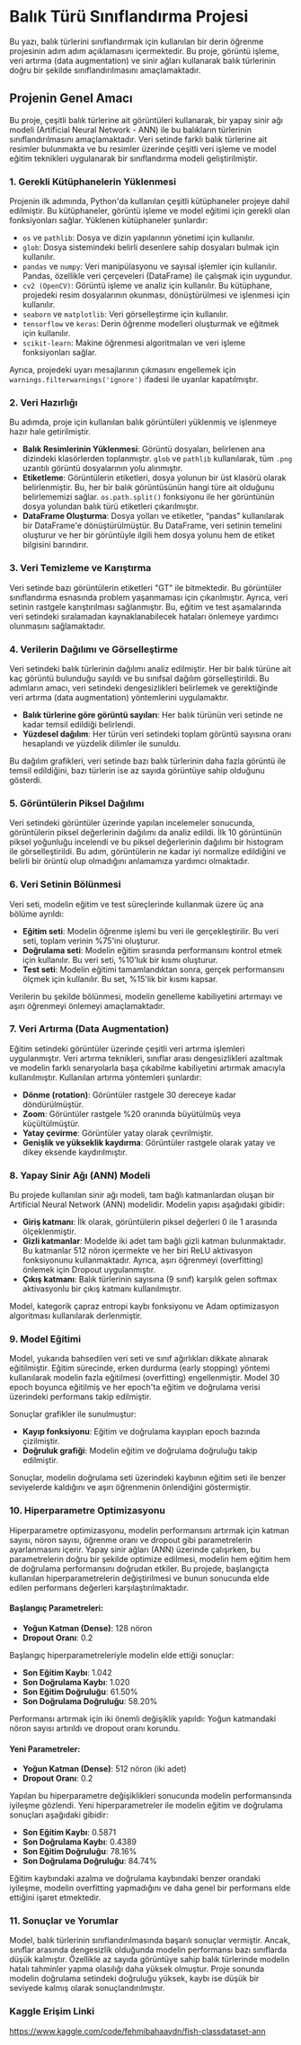 # Balık Türü Sınıflandırma Projesi

Bu yazı, balık türlerini sınıflandırmak için kullanılan bir derin öğrenme projesinin adım adım açıklamasını içermektedir. Bu proje, görüntü işleme, veri artırma (data augmentation) ve sinir ağları kullanarak balık türlerinin doğru bir şekilde sınıflandırılmasını amaçlamaktadır.

## Projenin Genel Amacı

Bu proje, çeşitli balık türlerine ait görüntüleri kullanarak, bir yapay sinir ağı modeli (Artificial Neural Network - ANN) ile bu balıkların türlerinin sınıflandırılmasını amaçlamaktadır. Veri setinde farklı balık türlerine ait resimler bulunmakta ve bu resimler üzerinde çeşitli veri işleme ve model eğitim teknikleri uygulanarak bir sınıflandırma modeli geliştirilmiştir.

### 1. Gerekli Kütüphanelerin Yüklenmesi

Projenin ilk adımında, Python'da kullanılan çeşitli kütüphaneler projeye dahil edilmiştir. Bu kütüphaneler, görüntü işleme ve model eğitimi için gerekli olan fonksiyonları sağlar. Yüklenen kütüphaneler şunlardır:
- `os` ve `pathlib`: Dosya ve dizin yapılarının yönetimi için kullanılır.
- `glob`: Dosya sistemindeki belirli desenlere sahip dosyaları bulmak için kullanılır.
- `pandas` ve `numpy`: Veri manipülasyonu ve sayısal işlemler için kullanılır. Pandas, özellikle veri çerçeveleri (DataFrame) ile çalışmak için uygundur.
- `cv2 (OpenCV)`: Görüntü işleme ve analiz için kullanılır. Bu kütüphane, projedeki resim dosyalarının okunması, dönüştürülmesi ve işlenmesi için kullanılır.
- `seaborn` ve `matplotlib`: Veri görselleştirme için kullanılır.
- `tensorflow` ve `keras`: Derin öğrenme modelleri oluşturmak ve eğitmek için kullanılır.
- `scikit-learn`: Makine öğrenmesi algoritmaları ve veri işleme fonksiyonları sağlar.

Ayrıca, projedeki uyarı mesajlarının çıkmasını engellemek için `warnings.filterwarnings('ignore')` ifadesi ile uyarılar kapatılmıştır.

### 2. Veri Hazırlığı

Bu adımda, proje için kullanılan balık görüntüleri yüklenmiş ve işlenmeye hazır hale getirilmiştir.
- **Balık Resimlerinin Yüklenmesi**: Görüntü dosyaları, belirlenen ana dizindeki klasörlerden toplanmıştır. `glob` ve `pathlib` kullanılarak, tüm `.png` uzantılı görüntü dosyalarının yolu alınmıştır.
- **Etiketleme**: Görüntülerin etiketleri, dosya yolunun bir üst klasörü olarak belirlenmiştir. Bu, her bir balık görüntüsünün hangi türe ait olduğunu belirlememizi sağlar. `os.path.split()` fonksiyonu ile her görüntünün dosya yolundan balık türü etiketleri çıkarılmıştır.
- **DataFrame Oluşturma**: Dosya yolları ve etiketler, “pandas” kullanılarak bir DataFrame'e dönüştürülmüştür. Bu DataFrame, veri setinin temelini oluşturur ve her bir görüntüyle ilgili hem dosya yolunu hem de etiket bilgisini barındırır.

### 3. Veri Temizleme ve Karıştırma

Veri setinde bazı görüntülerin etiketleri "GT" ile bitmektedir. Bu görüntüler sınıflandırma esnasında problem yaşanmaması için çıkarılmıştır. Ayrıca, veri setinin rastgele karıştırılması sağlanmıştır. Bu, eğitim ve test aşamalarında veri setindeki sıralamadan kaynaklanabilecek hataları önlemeye yardımcı olunmasını sağlamaktadır.

### 4. Verilerin Dağılımı ve Görselleştirme

Veri setindeki balık türlerinin dağılımı analiz edilmiştir. Her bir balık türüne ait kaç görüntü bulunduğu sayıldı ve bu sınıfsal dağılım görselleştirildi. Bu adımların amacı, veri setindeki dengesizlikleri belirlemek ve gerektiğinde veri artırma (data augmentation) yöntemlerini uygulamaktır.
- **Balık türlerine göre görüntü sayıları**: Her balık türünün veri setinde ne kadar temsil edildiği belirlendi.
- **Yüzdesel dağılım**: Her türün veri setindeki toplam görüntü sayısına oranı hesaplandı ve yüzdelik dilimler ile sunuldu.

Bu dağılım grafikleri, veri setinde bazı balık türlerinin daha fazla görüntü ile temsil edildiğini, bazı türlerin ise az sayıda görüntüye sahip olduğunu gösterdi.

### 5. Görüntülerin Piksel Dağılımı

Veri setindeki görüntüler üzerinde yapılan incelemeler sonucunda, görüntülerin piksel değerlerinin dağılımı da analiz edildi. İlk 10 görüntünün piksel yoğunluğu incelendi ve bu piksel değerlerinin dağılımı bir histogram ile görselleştirildi. Bu adım, görüntülerin ne kadar iyi normalize edildiğini ve belirli bir örüntü olup olmadığını anlamamıza yardımcı olmaktadır.

### 6. Veri Setinin Bölünmesi

Veri seti, modelin eğitim ve test süreçlerinde kullanmak üzere üç ana bölüme ayrıldı:
- **Eğitim seti**: Modelin öğrenme işlemi bu veri ile gerçekleştirilir. Bu veri seti, toplam verinin %75'ini oluşturur.
- **Doğrulama seti**: Modelin eğitim sırasında performansını kontrol etmek için kullanılır. Bu veri seti, %10'luk bir kısmı oluşturur.
- **Test seti**: Modelin eğitimi tamamlandıktan sonra, gerçek performansını ölçmek için kullanılır. Bu set, %15'lik bir kısmı kapsar.

Verilerin bu şekilde bölünmesi, modelin genelleme kabiliyetini artırmayı ve aşırı öğrenmeyi önlemeyi amaçlamaktadır.

### 7. Veri Artırma (Data Augmentation)

Eğitim setindeki görüntüler üzerinde çeşitli veri artırma işlemleri uygulanmıştır. Veri artırma teknikleri, sınıflar arası dengesizlikleri azaltmak ve modelin farklı senaryolarla başa çıkabilme kabiliyetini artırmak amacıyla kullanılmıştır. Kullanılan artırma yöntemleri şunlardır:
- **Dönme (rotation)**: Görüntüler rastgele 30 dereceye kadar döndürülmüştür.
- **Zoom**: Görüntüler rastgele %20 oranında büyütülmüş veya küçültülmüştür.
- **Yatay çevirme**: Görüntüler yatay olarak çevrilmiştir.
- **Genişlik ve yükseklik kaydırma**: Görüntüler rastgele olarak yatay ve dikey eksende kaydırılmıştır.

### 8. Yapay Sinir Ağı (ANN) Modeli

Bu projede kullanılan sinir ağı modeli, tam bağlı katmanlardan oluşan bir Artificial Neural Network (ANN) modelidir. Modelin yapısı aşağıdaki gibidir:
- **Giriş katmanı**: İlk olarak, görüntülerin piksel değerleri 0 ile 1 arasında ölçeklenmiştir.
- **Gizli katmanlar**: Modelde iki adet tam bağlı gizli katman bulunmaktadır. Bu katmanlar 512 nöron içermekte ve her biri ReLU aktivasyon fonksiyonunu kullanmaktadır. Ayrıca, aşırı öğrenmeyi (overfitting) önlemek için Dropout uygulanmıştır.
- **Çıkış katmanı**: Balık türlerinin sayısına (9 sınıf) karşılık gelen softmax aktivasyonlu bir çıkış katmanı kullanılmıştır.

Model, kategorik çapraz entropi kaybı fonksiyonu ve Adam optimizasyon algoritması kullanılarak derlenmiştir.

### 9. Model Eğitimi

Model, yukarıda bahsedilen veri seti ve sınıf ağırlıkları dikkate alınarak eğitilmiştir. Eğitim sürecinde, erken durdurma (early stopping) yöntemi kullanılarak modelin fazla eğitilmesi (overfitting) engellenmiştir. Model 30 epoch boyunca eğitilmiş ve her epoch'ta eğitim ve doğrulama verisi üzerindeki performans takip edilmiştir.

Sonuçlar grafikler ile sunulmuştur:
- **Kayıp fonksiyonu**: Eğitim ve doğrulama kayıpları epoch bazında çizilmiştir.
- **Doğruluk grafiği**: Modelin eğitim ve doğrulama doğruluğu takip edilmiştir.

Sonuçlar, modelin doğrulama seti üzerindeki kaybının eğitim seti ile benzer seviyelerde kaldığını ve aşırı öğrenmenin önlendiğini göstermiştir.

### 10. Hiperparametre Optimizasyonu

Hiperparametre optimizasyonu, modelin performansını artırmak için katman sayısı, nöron sayısı, öğrenme oranı ve dropout gibi parametrelerin ayarlanmasını içerir. Yapay sinir ağları (ANN) üzerinde çalışırken, bu parametrelerin doğru bir şekilde optimize edilmesi, modelin hem eğitim hem de doğrulama performansını doğrudan etkiler. Bu projede, başlangıçta kullanılan hiperparametrelerin değiştirilmesi ve bunun sonucunda elde edilen performans değerleri karşılaştırılmaktadır.

#### Başlangıç Parametreleri:
- **Yoğun Katman (Dense)**: 128 nöron
- **Dropout Oranı**: 0.2

Başlangıç hiperparametreleriyle modelin elde ettiği sonuçlar:
- **Son Eğitim Kaybı**: 1.042
- **Son Doğrulama Kaybı**: 1.020
- **Son Eğitim Doğruluğu**: 61.50%
- **Son Doğrulama Doğruluğu**: 58.20%

Performansı artırmak için iki önemli değişiklik yapıldı: Yoğun katmandaki nöron sayısı artırıldı ve dropout oranı korundu.

#### Yeni Parametreler:
- **Yoğun Katman (Dense)**: 512 nöron (iki adet)
- **Dropout Oranı**: 0.2

Yapılan bu hiperparametre değişiklikleri sonucunda modelin performansında iyileşme gözlendi. Yeni hiperparametreler ile modelin eğitim ve doğrulama sonuçları aşağıdaki gibidir:
- **Son Eğitim Kaybı**: 0.5871
- **Son Doğrulama Kaybı**: 0.4389
- **Son Eğitim Doğruluğu**: 78.16%
- **Son Doğrulama Doğruluğu**: 84.74%

Eğitim kaybındaki azalma ve doğrulama kaybındaki benzer orandaki iyileşme, modelin overfitting yapmadığını ve daha genel bir performans elde ettiğini işaret etmektedir.

### 11. Sonuçlar ve Yorumlar

Model, balık türlerinin sınıflandırılmasında başarılı sonuçlar vermiştir. Ancak, sınıflar arasında dengesizlik olduğunda modelin performansı bazı sınıflarda düşük kalmıştır. Özellikle az sayıda görüntüye sahip balık türlerinde modelin hatalı tahminler yapma olasılığı daha yüksek olmuştur. Proje sonunda modelin doğrulama setindeki doğruluğu yüksek, kaybı ise düşük bir seviyede kalmış olarak sonuçlandırılmıştır.

### Kaggle Erişim Linki
https://www.kaggle.com/code/fehmibahaaydn/fish-classdataset-ann
